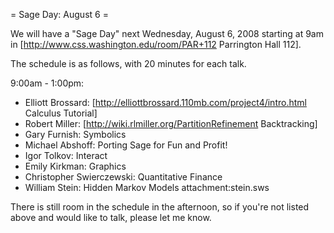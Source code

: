 = Sage Day: August 6 =

We will have a "Sage Day" next Wednesday, August 6, 2008 starting
at 9am in [http://www.css.washington.edu/room/PAR+112 Parrington Hall 112].

The schedule is as follows, with 20 minutes for each talk.

9:00am - 1:00pm:
 * Elliott Brossard: [http://elliottbrossard.110mb.com/project4/intro.html Calculus Tutorial]
 * Robert Miller: [http://wiki.rlmiller.org/PartitionRefinement Backtracking]
 * Gary Furnish: Symbolics
 * Michael Abshoff: Porting Sage for Fun and Profit!
 * Igor Tolkov: Interact
 * Emily Kirkman: Graphics
 * Christopher Swierczewski: Quantitative Finance
 * William Stein: Hidden Markov Models attachment:stein.sws




There is still room in the schedule in the afternoon, so if you're not listed above and would like to talk, please let me know.
